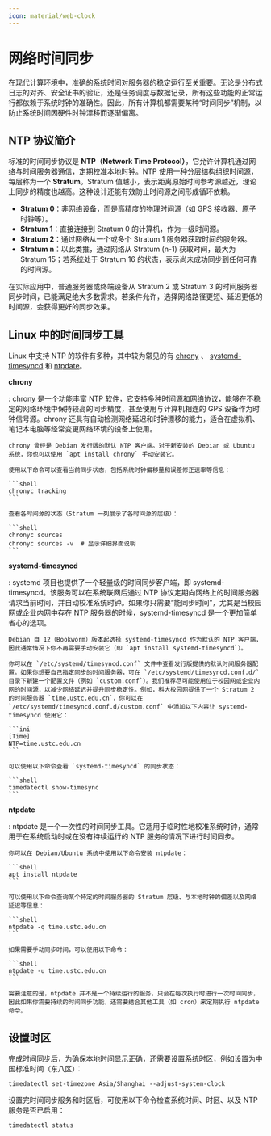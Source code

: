 ```yaml
---
icon: material/web-clock
---
```


# 网络时间同步

在现代计算环境中，准确的系统时间对服务器的稳定运行至关重要。无论是分布式日志的对齐、安全证书的验证，还是任务调度与数据记录，所有这些功能的正常运行都依赖于系统时钟的准确性。因此，所有计算机都需要某种“时间同步”机制，以防止系统时间因硬件时钟漂移而逐渐偏离。

## NTP 协议简介

标准的时间同步协议是 **NTP（Network Time Protocol）**，它允许计算机通过网络与时间服务器通信，定期校准本地时钟。NTP 使用一种分层结构组织时间源，每层称为一个 **Stratum**。Stratum 值越小，表示距离原始时间参考源越近，理论上同步的精度也越高。这种设计还能有效防止时间源之间形成循环依赖。

* **Stratum 0**：非网络设备，而是高精度的物理时间源（如 GPS 接收器、原子时钟等）。
* **Stratum 1**：直接连接到 Stratum 0 的计算机，作为一级时间源。
* **Stratum 2**：通过网络从一个或多个 Stratum 1 服务器获取时间的服务器。
* **Stratum n**：以此类推，通过网络从 Stratum (n-1) 获取时间，最大为 Stratum 15；若系统处于 Stratum 16 的状态，表示尚未成功同步到任何可靠的时间源。

在实际应用中，普通服务器或终端设备从 Stratum 2 或 Stratum 3 的时间服务器同步时间，已能满足绝大多数需求。若条件允许，选择网络路径更短、延迟更低的时间源，会获得更好的同步效果。

## Linux 中的时间同步工具

Linux 中支持 NTP 的软件有多种，其中较为常见的有 [chrony](https://chrony-project.org/) 、 [systemd-timesyncd](https://wiki.archlinux.org/title/Systemd-timesyncd) 和 [ntpdate](https://www.ntp.org/documentation/4.2.8-series/ntpdate/)。

**chrony**

:   chrony 是一个功能丰富 NTP 软件，它支持多种时间源和网络协议，能够在不稳定的网络环境中保持较高的同步精度，甚至使用与计算机相连的 GPS 设备作为时钟信号源。chrony 还具有自动检测网络延迟和时钟漂移的能力，适合在虚拟机、笔记本电脑等经常变更网络环境的设备上使用。

    chrony 曾经是 Debian 发行版的默认 NTP 客户端。对于新安装的 Debian 或 Ubuntu 系统，你也可以使用 `apt install chrony` 手动安装它。

    使用以下命令可以查看当前同步状态，包括系统时钟偏移量和误差修正速率等信息：

    ```shell
    chronyc tracking
    ```

    查看各时间源的状态（Stratum 一列展示了各时间源的层级）：

    ```shell
    chronyc sources
    chronyc sources -v  # 显示详细界面说明
    ```

**systemd-timesyncd**

:   systemd 项目也提供了一个轻量级的时间同步客户端，即 systemd-timesyncd。该服务可以在系统联网后通过 NTP 协议定期向网络上的时间服务器请求当前时间，并自动校准系统时钟。如果你只需要“能同步时间”，尤其是当校园网或企业内网中存在 NTP 服务器的时候，systemd-timesyncd 是一个更加简单省心的选项。

    Debian 自 12（Bookworm）版本起选择 systemd-timesyncd 作为默认的 NTP 客户端，因此通常情况下你不再需要手动安装它（即 `apt install systemd-timesyncd`）。

    你可以在 `/etc/systemd/timesyncd.conf` 文件中查看发行版提供的默认时间服务器配置。如果你想要自己指定同步的时间服务器，可在 `/etc/systemd/timesyncd.conf.d/` 目录下新建一个配置文件（例如 `custom.conf`）。我们推荐尽可能使用位于校园网或企业内网的时间源，以减少网络延迟并提升同步稳定性。例如，科大校园网提供了一个 Stratum 2 的时间服务器 `time.ustc.edu.cn`，你可以在 `/etc/systemd/timesyncd.conf.d/custom.conf` 中添加以下内容让 systemd-timesyncd 使用它：

    ```ini
    [Time]
    NTP=time.ustc.edu.cn
    ```

    可以使用以下命令查看 `systemd-timesyncd` 的同步状态：

    ```shell
    timedatectl show-timesync
    ```

**ntpdate**

:   ntpdate 是一个一次性的时间同步工具。它适用于临时性地校准系统时钟，通常用于在系统启动时或在没有持续运行的 NTP 服务的情况下进行时间同步。

    你可以在 Debian/Ubuntu 系统中使用以下命令安装 ntpdate：

    ```shell
    apt install ntpdate
    ```

    可以使用以下命令查询某个特定的时间服务器的 Stratum 层级、与本地时钟的偏差以及网络延迟等信息：

    ```shell
    ntpdate -q time.ustc.edu.cn
    ```

    如果需要手动同步时间，可以使用以下命令：

    ```shell
    ntpdate -u time.ustc.edu.cn  
    ```

    需要注意的是，ntpdate 并不是一个持续运行的服务，只会在每次执行时进行一次时间同步，因此如果你需要持续的时间同步功能，还需要结合其他工具（如 cron）来定期执行 ntpdate 命令。

## 设置时区

完成时间同步后，为确保本地时间显示正确，还需要设置系统时区，例如设置为中国标准时间（东八区）：

```shell
timedatectl set-timezone Asia/Shanghai --adjust-system-clock
```

设置完时间同步服务和时区后，可使用以下命令检查系统时间、时区、以及 NTP 服务是否已启用：

```shell
timedatectl status
```

